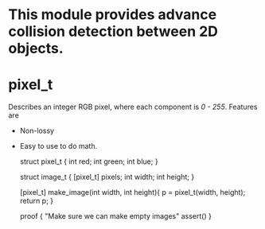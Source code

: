 
# This module provides advance collision detection between 2D objects.

# pixel_t
Describes an integer RGB pixel, where each component is *0 - 255*. Features are
- Non-lossy
- Easy to use to do math.

	struct pixel_t {
		int red;
		int green;
		int blue;
	}

	struct image_t {
		[pixel_t] pixels;
		int width;
		int height;
	}

	[pixel_t] make_image(int width, int height){
		p = pixel_t(width, height);
		return p;
	}

	proof {
		"Make sure we can make empty images"
		assert()
	}
